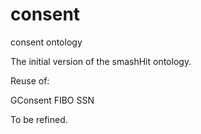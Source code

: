 # consent
consent ontology


The initial version of the smashHit ontology.

Reuse of:

GConsent
FIBO
SSN


To be refined.
